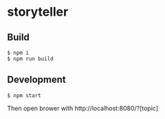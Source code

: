 # storyteller

## Build

    $ npm i
    $ npm run build

## Development

    $ npm start

Then open brower with http://localhost:8080/?[topic]
